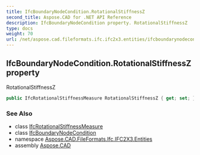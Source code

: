 ```yaml
---
title: IfcBoundaryNodeCondition.RotationalStiffnessZ
second_title: Aspose.CAD for .NET API Reference
description: IfcBoundaryNodeCondition property. RotationalStiffnessZ
type: docs
weight: 70
url: /net/aspose.cad.fileformats.ifc.ifc2x3.entities/ifcboundarynodecondition/rotationalstiffnessz/
---
```

## IfcBoundaryNodeCondition.RotationalStiffnessZ property

RotationalStiffnessZ

```csharp
public IfcRotationalStiffnessMeasure RotationalStiffnessZ { get; set; }
```

### See Also

* class [IfcRotationalStiffnessMeasure](../../../aspose.cad.fileformats.ifc.ifc2x3.types/ifcrotationalstiffnessmeasure/)
* class [IfcBoundaryNodeCondition](../)
* namespace [Aspose.CAD.FileFormats.Ifc.IFC2X3.Entities](../../ifcboundarynodecondition/)
* assembly [Aspose.CAD](../../../)


